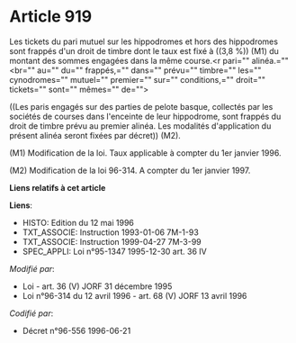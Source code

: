 # Article 919

Les tickets du pari mutuel sur les hippodromes et hors des hippodromes sont frappés d'un droit de timbre dont le taux est
fixé à ((3,8 %)) (M1) du montant des sommes engagées dans la même course.<r pari="" alinéa.="" <br="" au="" du="" frappés,=""
dans="" prévu="" timbre="" les="" cynodromes="" mutuel="" premier="" sur="" conditions,="" droit="" tickets="" sont=""
mêmes="" de="">

((Les paris engagés sur des parties de pelote basque, collectés par les sociétés de courses dans l'enceinte de leur
hippodrome, sont frappés du droit de timbre prévu au premier alinéa. Les modalités d'application du présent alinéa seront
fixées par décret)) (M2).

(M1) Modification de la loi. Taux applicable à compter du 1er janvier 1996.

(M2) Modification de la loi 96-314. A compter du 1er janvier 1997.

</r>

**Liens relatifs à cet article**

**Liens**:

  - HISTO: Edition du 12 mai 1996
  - TXT_ASSOCIE: Instruction 1993-01-06 7M-1-93
  - TXT_ASSOCIE: Instruction 1999-04-27 7M-3-99
  - SPEC_APPLI: Loi n°95-1347 1995-12-30 art. 36 IV

_Modifié par_:

  - Loi - art. 36 (V) JORF 31 décembre 1995
  - Loi n°96-314 du 12 avril 1996 - art. 68 (V) JORF 13 avril 1996

_Codifié par_:

  - Décret n°96-556 1996-06-21
